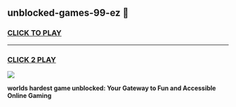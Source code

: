 
## unblocked-games-99-ez 👋
<h3>
<a href="https://premium.freeplayer.one?title=unblocked-games-99-ez&ref=14F">CLICK TO PLAY</a></h3>
<hr>

<h3>
<a href="https://premium.freeplayer.one?title=unblocked-games-99-ez&ref=14F">CLICK 2 PLAY</a>
  
</h3>

<a href="https://premium.freeplayer.one?title=unblocked-games-99-ez&ref=12F/"><img src="https://clearcache.store/games.png"></a>


**worlds hardest game unblocked: Your Gateway to Fun and Accessible Online Gaming**

